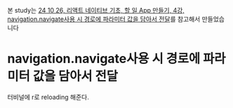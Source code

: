 본 study는 
[24 10 26, 리액트 네이티브 기초, 할 일 App 만들기, 4강, navigation.navigate사용 시 경로에 파라미터 값을 담아서 전달](https://www.youtube.com/watch?v=KleIKaUkiDI&list=PLmAWMAo-opQzg5QxYoii1HZXFURstlhqq&index=34)를 참고해서 만들었습니다
# navigation.navigate사용 시 경로에 파라미터 값을 담아서 전달
터비널에 r로 reloading 해준다.

